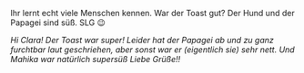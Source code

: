 Ihr lernt echt viele Menschen kennen.  War der Toast gut?
Der Hund und der Papagei sind süß.
SLG 😉

*Hi Clara! Der Toast war super!*
*Leider hat der Papagei ab und zu ganz furchtbar laut geschriehen, aber sonst war er (eigentlich sie) sehr nett. Und Mahika war natürlich supersüß*
*Liebe Grüße!!*